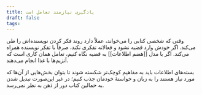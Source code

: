 ```yaml
---
title: یادگیری نیازمند تعامل است
draft: false
tags:
---
```

وقتی که شخصی کتابی را می‌خواند، عملاً دارد روند فکر کردن نویسنده‌اش را طی می‌کند. اگر خودش وارد قضیه نشود و فعالانه تفکری نکند، صرفاً با تفکر نویسنده همراه می‌کند. اگر با مدل [[هضم اطلاعات]] به قضیه نگاه کنیم، تعامل همان کاری است که آنزیم‌ها با غذا انجام می‌دهند.

بسته‌های اطلاعات باید به مفاهیم کوچک‌تر شکسته شوند تا بتوان بخش‌هایی از آن‌ها که مورد نیاز هستند را به زبان و خواستهٔ خودمان جذب کنیم؛ در غیر این‌صورت تبدیل شدن به حمالین کتاب دور از ذهن به نظر نمی‌رسد.